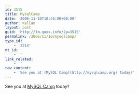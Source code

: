 ```yaml
---
id: 3515
title: MysqlCamp
date: '2006-11-10T10:46:00+00:00'
author: Kellan
layout: post
guid: 'http://lm.quxx.info/?p=3515'
permalink: /2006/11/10/mysqlcamp/
typo_id:
    - '3514'
mt_id:
    - ''
link_related:
    - ''
raw_content:
    - 'See you at [MySQL Camp](http://mysqlcamp.org) today?'
---
```


See you at [MySQL Camp](http://mysqlcamp.org) today?